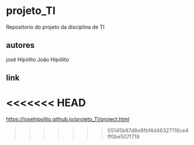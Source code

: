 # projeto_TI
Repositorio do projeto da disciplina de TI


## autores 
josé Hipólito
João Hipólito

## link 
<<<<<<< HEAD
=======
https://josehipolito.github.io/projeto_TI/project.html
>>>>>>> 05145b97d8e8fbf4d46327116ce4ff0be507f719
